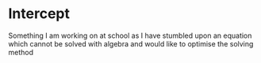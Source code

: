 # Intercept
Something I am working on at school as I have stumbled upon an equation which cannot be solved with algebra and would like to optimise the solving method
